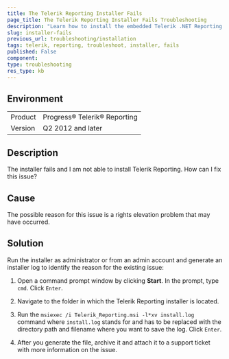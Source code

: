 ```yaml
---
title: The Telerik Reporting Installer Fails
page_title: The Telerik Reporting Installer Fails Troubleshooting
description: "Learn how to install the embedded Telerik .NET Reporting tool for web and desktop applications if the Telerik installer fails."
slug: installer-fails
previous_url: troubleshooting/installation
tags: telerik, reporting, troubleshoot, installer, fails
published: False
component:
type: troubleshooting
res_type: kb
---
```


## Environment

<table>
	<tbody>
		<tr>
			<td>Product</td>
			<td>Progress® Telerik® Reporting</td>
		</tr>
		<tr>
			<td>Version</td>
			<td>Q2 2012 and later</td>
		</tr>
  </tbody>
</table>

## Description

The installer fails and I am not able to install Telerik Reporting. How can I fix this issue?

## Cause

The possible reason for this issue is a rights elevation problem that may have occurred.

## Solution  

Run the installer as administrator or from an admin account and generate an installer log to identify the reason for the existing issue:

1. Open a command prompt window by clicking __Start__. In the prompt, type `cmd`. Click `Enter`.             

1. Navigate to the folder in which the Telerik Reporting installer is located.

1. Run the `msiexec /i Telerik_Reporting.msi -l*xv install.log` command where `install.log` stands for and has to be replaced with the directory path and filename where you want to save the log.  Click `Enter`.             

1. After you generate the file, archive it and attach it to a support ticket with more information on the issue.
